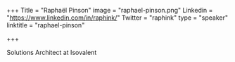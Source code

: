 +++
Title = "Raphaël Pinson"
image = "raphael-pinson.png"
Linkedin = "https://www.linkedin.com/in/raphink/"
Twitter = "raphink"
type = "speaker"
linktitle = "raphael-pinson"

+++

Solutions Architect at Isovalent